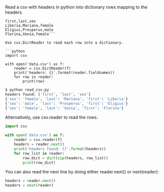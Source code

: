 Read a csv with headers in python into dictionary rows mapping to the headers.

```
first,last,sex
Liberia,Mariana,female
Eligius,Prosperus,male
Florina,Xenia,female```

Use csv.DictReader to read each row into a dictionary.

```python
import csv

with open('data.csv') as f:
    reader = csv.DictReader(f)
    print('headers: {}'.format(reader.fieldnames))
    for row in reader:
        print(row)
```

```sh
$ python read_csv.py 
headers found: ['first', 'last', 'sex']
{'sex': 'female', 'last': 'Mariana', 'first': 'Liberia'}
{'sex': 'male', 'last': 'Prosperus', 'first': 'Eligius'}
{'sex': 'female', 'last': 'Xenia', 'first': 'Florina'}
```

Alternatively, use csv.reader to read the rows.

```python
import csv

with open('data.csv') as f:
    reader = csv.reader(f)
    headers = reader.next()
    print('headers found: {}'.format(headers))
    for row_list in reader:
        row_dict = dict(zip(headers, row_list))
        print(row_dict)
```

You can also read the next line by doing either reader.next() or next(reader):
```python
headers = reader.next()
headers = next(reader)
```